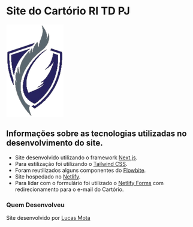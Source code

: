 # Site do Cartório RI TD PJ

![Logo do Cartório De Registro De Imóveis, Hipotecas, Títulos e Documentos - São Gonçalo Dos Campos](/public/1.png)

## Informações sobre as tecnologias utilizadas no desenvolvimento do site.

- Site desenvolvido utilizando o framework [Next.js](https://nextjs.org/).
- Para estilização foi utilizando o [Tailwind CSS](https://tailwindcss.com/).
- Foram reutilizados alguns componentes do [Flowbite](https://flowbite.com/).
- Site hospedado no [Netlify](https://www.netlify.com/).
- Para lidar com o formulário foi utilizado o [Netlify Forms](https://www.netlify.com/products/forms/) com redirecionamento para o e-mail do Cartório.

### Quem Desenvolveu

Site desenvolvido por [Lucas Mota](https://github.com/lmdvlpr)
